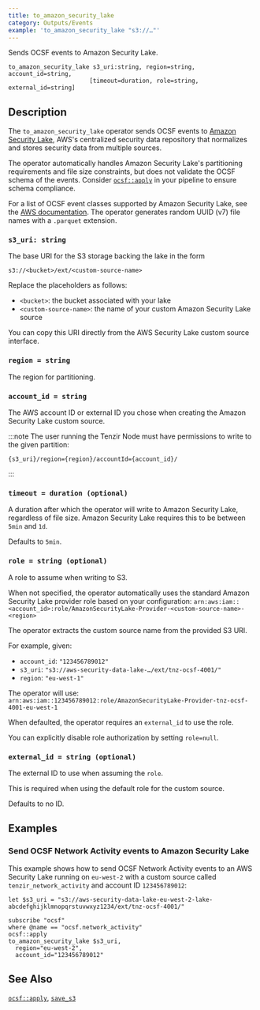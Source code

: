 ```yaml
---
title: to_amazon_security_lake
category: Outputs/Events
example: 'to_amazon_security_lake "s3://…"'
---
```


Sends OCSF events to Amazon Security Lake.

```tql
to_amazon_security_lake s3_uri:string, region=string, account_id=string,
                       [timeout=duration, role=string, external_id=string]
```

## Description

The `to_amazon_security_lake` operator sends OCSF events to [Amazon Security
Lake](https://aws.amazon.com/security-lake/), AWS's centralized security data
repository that normalizes and stores security data from multiple sources.

The operator automatically handles Amazon Security Lake's partitioning
requirements and file size constraints, but does not validate the OCSF schema of
the events. Consider [`ocsf::apply`](/reference/operators/ocsf/apply) in your
pipeline to ensure schema compliance.

For a list of OCSF event classes supported by Amazon Security Lake, see the [AWS
documentation](https://docs.aws.amazon.com/security-lake/latest/userguide/adding-custom-sources.html#ocsf-eventclass).
The operator generates random UUID (v7) file names with a `.parquet` extension.

### `s3_uri: string`

The base URI for the S3 storage backing the lake in the form

```
s3://<bucket>/ext/<custom-source-name>
```

Replace the placeholders as follows:

- `<bucket>`: the bucket associated with your lake
- `<custom-source-name>`: the name of your custom Amazon Security Lake source

You can copy this URI directly from the AWS Security Lake custom source interface.

### `region = string`

The region for partitioning.

### `account_id = string`

The AWS account ID or external ID you chose when creating the Amazon Security Lake
custom source.

:::note
The user running the Tenzir Node must have permissions to write to the given
partition:

```
{s3_uri}/region={region}/accountId={account_id}/
```

:::

### `timeout = duration (optional)`

A duration after which the operator will write to Amazon Security Lake,
regardless of file size. Amazon Security Lake requires this to be between `5min`
and `1d`.

Defaults to `5min`.

### `role = string (optional)`

A role to assume when writing to S3.

When not specified, the operator automatically uses the standard Amazon Security
Lake provider role based on your configuration:
`arn:aws:iam::<account_id>:role/AmazonSecurityLake-Provider-<custom-source-name>-<region>`

The operator extracts the custom source name from the provided S3 URI.

For example, given:

- `account_id`: `"123456789012"`
- `s3_uri`: `"s3://aws-security-data-lake-…/ext/tnz-ocsf-4001/"`
- `region`: `"eu-west-1"`

The operator will use:
`arn:aws:iam::123456789012:role/AmazonSecurityLake-Provider-tnz-ocsf-4001-eu-west-1`

When defaulted, the operator requires an `external_id` to use the role.

You can explicitly disable role authorization by setting `role=null`.

### `external_id = string (optional)`

The external ID to use when assuming the `role`.

This is required when using the default role for the custom source.

Defaults to no ID.

## Examples

### Send OCSF Network Activity events to Amazon Security Lake

This example shows how to send OCSF Network Activity events to an AWS Security
Lake running on `eu-west-2` with a custom source called
`tenzir_network_activity` and account ID `123456789012`:

```tql
let $s3_uri = "s3://aws-security-data-lake-eu-west-2-lake-abcdefghijklmnopqrstuvwxyz1234/ext/tnz-ocsf-4001/"

subscribe "ocsf"
where @name == "ocsf.network_activity"
ocsf::apply
to_amazon_security_lake $s3_uri,
  region="eu-west-2",
  account_id="123456789012"
```

## See Also

[`ocsf::apply`](/reference/operators/ocsf/apply),
[`save_s3`](/reference/operators/save_s3)
